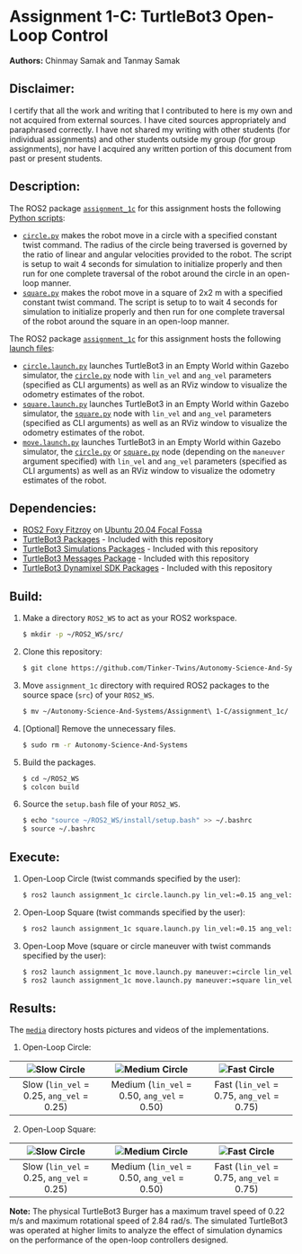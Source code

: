 # Assignment 1-C: TurtleBot3 Open-Loop Control
**Authors:** Chinmay Samak and Tanmay Samak

## Disclaimer:
I certify that all the work and writing that I contributed to here is my own and not acquired from external sources. I have cited sources appropriately and paraphrased correctly. I have not shared my writing with other students (for individual assignments) and other students outside my group (for group assignments), nor have I acquired any written portion of this document from past or present students.

## Description:
The ROS2 package [`assignment_1c`](https://github.com/Tinker-Twins/Autonomy-Science-And-Systems/tree/main/Assignment%201-C/assignment_1c/assignment_1c) for this assignment hosts the following [Python scripts](https://github.com/Tinker-Twins/Autonomy-Science-And-Systems/tree/main/Assignment%201-C/assignment_1c/assignment_1c/assignment_1c):
- [`circle.py`](https://github.com/Tinker-Twins/Autonomy-Science-And-Systems/blob/main/Assignment%201-C/assignment_1c/assignment_1c/assignment_1c/circle.py) makes the robot move in a circle with a specified constant twist command. The radius of the circle being traversed is governed by the ratio of linear and angular velocities provided to the robot. The script is setup to wait 4 seconds for simulation to initialize properly and then run for one complete traversal of the robot around the circle in an open-loop manner.
- [`square.py`](https://github.com/Tinker-Twins/Autonomy-Science-And-Systems/blob/main/Assignment%201-C/assignment_1c/assignment_1c/assignment_1c/square.py) makes the robot move in a square of 2x2 m with a specified constant twist command. The script is setup to to wait 4 seconds for simulation to initialize properly and then run for one complete traversal of the robot around the square in an open-loop manner.

The ROS2 package [`assignment_1c`](https://github.com/Tinker-Twins/Autonomy-Science-And-Systems/tree/main/Assignment%201-C/assignment_1c/assignment_1c) for this assignment hosts the following [launch files](https://github.com/Tinker-Twins/Autonomy-Science-And-Systems/tree/main/Assignment%201-C/assignment_1c/assignment_1c/launch):
- [`circle.launch.py`](https://github.com/Tinker-Twins/Autonomy-Science-And-Systems/blob/main/Assignment%201-C/assignment_1c/assignment_1c/launch/circle.launch.py) launches TurtleBot3 in an Empty World within Gazebo simulator, the [`circle.py`](https://github.com/Tinker-Twins/Autonomy-Science-And-Systems/blob/main/Assignment%201-C/assignment_1c/assignment_1c/assignment_1c/circle.py) node with `lin_vel` and `ang_vel` parameters (specified as CLI arguments) as well as an RViz window to visualize the odometry estimates of the robot.
- [`square.launch.py`](https://github.com/Tinker-Twins/Autonomy-Science-And-Systems/blob/main/Assignment%201-C/assignment_1c/assignment_1c/launch/square.launch.py) launches TurtleBot3 in an Empty World within Gazebo simulator, the [`square.py`](https://github.com/Tinker-Twins/Autonomy-Science-And-Systems/blob/main/Assignment%201-C/assignment_1c/assignment_1c/assignment_1c/square.py) node with `lin_vel` and `ang_vel` parameters (specified as CLI arguments) as well as an RViz window to visualize the odometry estimates of the robot.
- [`move.launch.py`](https://github.com/Tinker-Twins/Autonomy-Science-And-Systems/blob/main/Assignment%201-C/assignment_1c/assignment_1c/launch/move.launch.py) launches TurtleBot3 in an Empty World within Gazebo simulator, the [`circle.py`](https://github.com/Tinker-Twins/Autonomy-Science-And-Systems/blob/main/Assignment%201-C/assignment_1c/assignment_1c/assignment_1c/circle.py) or [`square.py`](https://github.com/Tinker-Twins/Autonomy-Science-And-Systems/blob/main/Assignment%201-C/assignment_1c/assignment_1c/assignment_1c/square.py) node (depending on the `maneuver` argument specified) with `lin_vel` and `ang_vel` parameters (specified as CLI arguments) as well as an RViz window to visualize the odometry estimates of the robot.

## Dependencies:
- [ROS2 Foxy Fitzroy](https://docs.ros.org/en/foxy/Installation/Alternatives/Ubuntu-Development-Setup.html) on [Ubuntu 20.04 Focal Fossa](https://releases.ubuntu.com/focal/)
- [TurtleBot3 Packages](https://github.com/ROBOTIS-GIT/turtlebot3/tree/foxy-devel) - Included with this repository
- [TurtleBot3 Simulations Packages](https://github.com/ROBOTIS-GIT/turtlebot3_simulations/tree/foxy-devel) - Included with this repository
- [TurtleBot3 Messages Package](https://github.com/ROBOTIS-GIT/turtlebot3_msgs/tree/foxy-devel) - Included with this repository
- [TurtleBot3 Dynamixel SDK Packages](https://github.com/ROBOTIS-GIT/DynamixelSDK/tree/foxy-devel) - Included with this repository

## Build:

1. Make a directory `ROS2_WS` to act as your ROS2 workspace.
    ```bash
    $ mkdir -p ~/ROS2_WS/src/
    ```
2. Clone this repository:
    ```bash
    $ git clone https://github.com/Tinker-Twins/Autonomy-Science-And-Systems.git
    ```
3. Move `assignment_1c` directory with required ROS2 packages to the source space (`src`) of your `ROS2_WS`.
    ```bash
    $ mv ~/Autonomy-Science-And-Systems/Assignment\ 1-C/assignment_1c/ ~/ROS2_WS/src/
    ```
4. [Optional] Remove the unnecessary files.
    ```bash
    $ sudo rm -r Autonomy-Science-And-Systems
    ```
5. Build the packages.
    ```bash
    $ cd ~/ROS2_WS
    $ colcon build
    ```
6. Source the `setup.bash` file of your `ROS2_WS`.
    ```bash
    $ echo "source ~/ROS2_WS/install/setup.bash" >> ~/.bashrc
    $ source ~/.bashrc
    ```

## Execute:
1. Open-Loop Circle (twist commands specified by the user):
    ```bash
    $ ros2 launch assignment_1c circle.launch.py lin_vel:=0.15 ang_vel:=0.15
    ```
2. Open-Loop Square (twist commands specified by the user):
    ```bash
    $ ros2 launch assignment_1c square.launch.py lin_vel:=0.15 ang_vel:=0.15
    ```    
3. Open-Loop Move (square or circle maneuver with twist commands specified by the user):
    ```bash
    $ ros2 launch assignment_1c move.launch.py maneuver:=circle lin_vel:=0.15 ang_vel:=0.15
    $ ros2 launch assignment_1c move.launch.py maneuver:=square lin_vel:=0.15 ang_vel:=0.15
    ```
## Results:
The [`media`](https://github.com/Tinker-Twins/Autonomy-Science-And-Systems/tree/main/Assignment%201-C/media) directory hosts pictures and videos of the implementations.

1. Open-Loop Circle:

| ![Slow Circle](media/circle_slow.gif) | ![Medium Circle](media/circle_medium.gif) | ![Fast Circle](media/circle_fast.gif) |
|:-------------------------------------:|:-----------------------------------------:|:-------------------------------------:|
| Slow (`lin_vel` = 0.25, `ang_vel` = 0.25) | Medium (`lin_vel` = 0.50, `ang_vel` = 0.50) | Fast (`lin_vel` = 0.75, `ang_vel` = 0.75) |

2. Open-Loop Square:

| ![Slow Circle](media/square_slow.gif) | ![Medium Circle](media/square_medium.gif) | ![Fast Circle](media/square_fast.gif) |
|:-------------------------------------:|:-----------------------------------------:|:-------------------------------------:|
| Slow (`lin_vel` = 0.25, `ang_vel` = 0.25) | Medium (`lin_vel` = 0.50, `ang_vel` = 0.50) | Fast (`lin_vel` = 0.75, `ang_vel` = 0.75) |

**Note:** The physical TurtleBot3 Burger has a maximum travel speed of 0.22 m/s and maximum rotational speed of 2.84 rad/s. The simulated TurtleBot3 was operated at higher limits to analyze the effect of simulation dynamics on the performance of the open-loop controllers designed.
